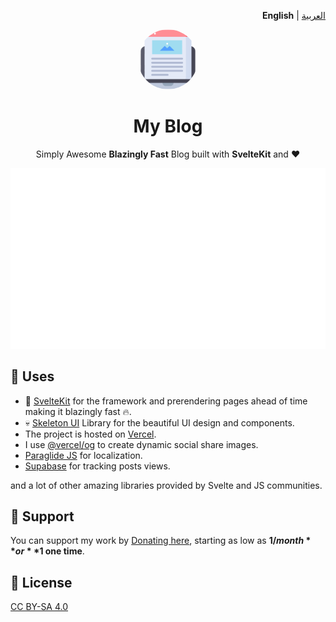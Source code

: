<p align="right"><strong>English</strong> | <a href="https://github.com/IslamZaoui/MyBlog/blob/main/README-ar.md">العربية</a></p>

<p align="center">
<a href="https://islamzaoui.top"><img src=https://github.com/islamzaoui/MyBlog/blob/main/static/asset/pwa-512x512.png width=96 hieght=96 style="border-radius: 9999px; object-fit: cover;" /></a>
</p>

<h1 align="center">My Blog</h1>

<p align="center">
Simply Awesome <b>Blazingly Fast</b> Blog built with <b>SvelteKit</b> and <b>❤</b>
</p>

<p align="center"><a href="https://pagespeed.web.dev/analysis?url=https://islamzaoui.top/&form_factor=desktop"><img style="float:middle" width="auto" alt="PAGESPEED" src="https://github.com/islamzaoui/MyBlog/blob/main/github-metrics.svg"></a></p>

## 🧭 Uses

- 💖 [SvelteKit](https://kit.svelte.dev/) for the framework and prerendering pages ahead of time making it blazingly fast 🔥.
- 💀 [Skeleton UI](https://skeleton.dev/) Library for the beautiful UI design and components.
- The project is hosted on [Vercel](https://vercel.com/).
- I use [@vercel/og](https://vercel.com/docs/functions/edge-functions/og-image-generation) to create dynamic social share images.
- [Paraglide JS](https://inlang.com/m/gerre34r/library-inlang-paraglideJs) for localization.
- [Supabase](https://supabase.com/) for tracking posts views.

and a lot of other amazing libraries provided by Svelte and JS communities.

## 🙏 Support

You can support my work by [Donating here](https://ko-fi.com/islamzaoui), starting as low as **$1/month** or **$1 one time**.

## 📝 License

[CC BY-SA 4.0](https://github.com/islamzaoui/MyBlog/blob/main/LICENSE)
